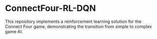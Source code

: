 # ConnectFour-RL-DQN
This repository implements a reinforcement learning solution for the Connect Four game, demonstrating the transition from simple to complex game AI.
